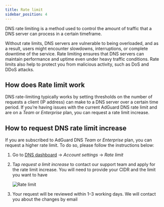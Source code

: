 ```yaml
---
title: Rate limit
sidebar_position: 4
---
```


DNS rate limiting is a method used to control the amount of traffic that a DNS server can process in a certain timeframe.

Without rate limits, DNS servers are vulnerable to being overloaded, and as a result, users might encounter slowdowns, interruptions, or complete downtime of the service. Rate limiting ensures that DNS servers can maintain performance and uptime even under heavy traffic conditions. Rate limits also help to protect you from malicious activity, such as DoS and DDoS attacks.

## How does Rate limit work

DNS rate-limiting typically works by setting thresholds on the number of requests a client (IP address) can make to a DNS server over a certain time period. If you’re having issues with the current AdGuard DNS rate limit and are on a *Team* or *Enterprise* plan, you can request a rate limit increase.

## How to request DNS rate limit increase

If you are subscribed to AdGuard DNS *Team* or *Enterprise* plan, you can request a higher rate limit. To do so, please follow the instructions below:

 1. Go to [DNS dashboard](https://adguard-dns.io/dashboard/) → *Account settings* → *Rate limit*
 1. Tap *request a limit increase* to contact our support team and apply for the rate limit increase. You will need to provide your CIDR and the limit you want to have

     ![Rate limit](https://cdn.adtidy.org/content/kb/dns/private/rate_limit.png)

 1. Your request will be reviewed within 1–3 working days. We will contact you about the changes by email
